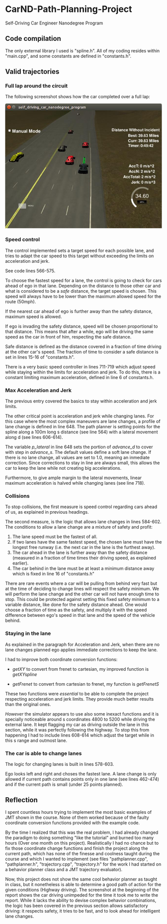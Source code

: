 # CarND-Path-Planning-Project
Self-Driving Car Engineer Nanodegree Program

## Code compilation

The only external library I used is "spline.h". All of my coding resides within "main.cpp", and some constants are defined in "constants.h".

## Valid trajectories

### Full lap around the circuit

The following screenshot shows how the car completed over a full lap:

![alt text](fulllap.jpg)

### Speed control

The control implemented sets a target speed for each possible lane, and tries to adapt the car speed to this target without exceeding the limits on acceleration and jerk.

See code lines 566-575.

To choose the fastest speed for a lane, the control is going to check for cars ahead of ego in that lane. Depending on the distance to those other car and what is considered to be a _safe_ distance, the target speed is chosen. This speed will always have to be lower than the maximum allowed speed for the route (50mph).

If the nearest car ahead of ego is further away than the safety distance, maximum speed is allowed.

If ego is invading the safety distance, speed will be chosen proportional to that distance. This means that after a while, ego will be driving the same speed as the car in front of him, respecting the safe distance.

Safe distance is defined as the distance covered in a fraction of time driving at the other car's speed. The fraction of time to consider a safe distance is set in lines 15-16 of "constants.h".

There is a very basic speed controller in lines 711-719 which adjust speed while staying within the limits for acceleration and jerk. To do this, there is a constant limiting maximum acceleration, defined in line 6 of constants.h.

### Max Acceleration and Jerk

The previous entry covered the basics to stay within acceleration and jerk limits.

The other critical point is acceleration and jerk while changing lanes. For this case where the most complex maneuvers are lane changes, a profile of lane change is defined in line 648. The path planner is setting points for the spline along a 100m long s distance (see line 564) with a lateral movement along d (see lines 606-614).

The variable *p_lateral* in line 648 sets the portion of *advance_d* to cover with step in *advance_s*. The default values define a soft lane change. If there is no lane change, all values are set to 1.0, meaning an inmediate correction. Since corrections to stay in line are always small, this allows the car to keep the lane while not creating big accelerations.

Furthermore, to give ample margin to the lateral movements, linear maximum acceleration is halved while changing lanes (see line 718).

### Collisions

To stop collisions, the first measure is speed control regarding cars ahead of us, as explained in previous headings.

The second measure, is the logic that allows lane changes in lines 584-602. The conditions to allow a lane change are a mixture of safety and profit:
1. The lane speed must be the fastest of all.
2. If two lanes have the same fastest speed, the chosen lane must have the longest free runway (i.e. the next car in the lane is the furthest away).
3. The car ahead in the lane is further away than the safety distance (measured in a fraction of time times their driving speed, as explained earlier).
4. The car behind in the lane must be at least a minimum distance away which is fixed in line 16 of "constants.h"

There are rare events where a car will be pulling from behind very fast but at the time of deciding to change lines will respect the safety minimum. We will perform the lane change and the other car will not have enough time to stop. This could be protected against setting this fixed safety minimum to a variable distance, like done for the safety distance ahead. One would choose a fraction of time as the safety, and multiply it with the speed difference between ego's speed in that lane and the speed of the vehicle behind.

### Staying in the lane

As explained in the paragraph for Acceleration and Jerk, when there are no lane changes planned ego applies immediate corrections to keep the lane.

I had to improve both coordinate conversion functions:

- _getXY_ to convert from frenet to cartesian, my improved function is _getXYspline_

- _getFrenet_ to convert from cartesian to frenet, my function is _getFrenetS_

These two functions were *essential* to be able to complete the project respecting acceleration and jerk limits. They provide much better results than the original ones.

*However* the simulator appears to use also some inexact functions and it is specially noticeable around s coordinates 4800 to 5200 while driving the external lane. It kept flagging my car as driving outside the lane in this section, while it was perfectly following the highway. To stop this from happening I had to include lines 608-614 which adjust the target while in this s range and outmost lane.

### The car is able to change lanes

The logic for changing lanes is built in lines 578-603.

Ego looks left and right and choses the fastest lane. A lane change is only allowed if current path contains points only in one lane (see lines 462-474) and if the current path is small (under 25 points planned).

## Reflection

I spent countless hours trying to implement the most basic examples of JMT shown in the course. None of them worked because of the faulty coordinate conversion functions provided with the example code.

By the time I realized that this was the real problem, I had already changed the paradigm to doing something "like the tutorial" and burned too many hours (Over one month on this project). Realistically I had no chance but to fix those coordinate change functions and finish the project along the current path, which has none of the finesse and coolness taught during the course and which I wanted to implement (see files "pathplanner.cpp", "pathplanner.h", "trajectory.cpp", "trajectory.h" for the work I had started on a behavior planner class and a JMT trajectory evaluator).

Now, this project does not show the same cool behavior planner as taught in class, but it nonetheless is able to determine a good path of action for the given conditions (Highway driving). The screenshot at the beginning of the report shows the car driving unimpeded for the time it took me to write the report. While it lacks the ability to devise complex behavior combinations, the logic has been covered in the previous section allows satisfactory driving: it respects safety, it tries to be fast, and to look ahead for intelligent lane changes.
